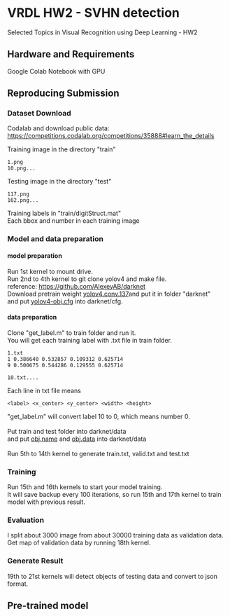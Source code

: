 # VRDL HW2 - SVHN detection
Selected Topics in Visual Recognition using Deep Learning - HW2

## Hardware and Requirements
Google Colab Notebook with GPU

## Reproducing Submission

### Dataset Download
Codalab and download public data: <br>https://competitions.codalab.org/competitions/35888#learn_the_details<br>

Training image in the directory "train"
```
1.png
10.png...
```
Testing image in the directory "test"
```
117.png
162.png...
```
Training labels in "train/digitStruct.mat"<br> Each bbox and number in each training image<br>

### Model and data preparation
#### model preparation
Run 1st kernel to mount drive.<br>Run 2nd to 4th kernel to git clone yolov4 and make file.<br>reference: https://github.com/AlexeyAB/darknet<br>Download pretrain weight [yolov4.conv.137](https://github.com/AlexeyAB/darknet/releases/download/darknet_yolo_v3_optimal/yolov4.conv.137)and put it in folder "darknet" <br>and put [yolov4-obj.cfg](https://github.com/axde954e6/NYCU_VRDL/blob/main/HW2/yolov4-obj.cfg) into darknet/cfg.

#### data preparation
Clone "get_label.m" to train folder and run it.<br>You will get each training label with .txt file in train folder.<br>

```
1.txt
1 0.386640 0.532857 0.109312 0.625714
9 0.500675 0.544286 0.129555 0.625714

10.txt....
```
Each line in txt file means
```
<label> <x_center> <y_center> <width> <height>
```
"get_label.m" will convert label 10 to 0, which means number 0.<br><br>Put train and test folder into darknet/data<br>and put [obj.name](https://github.com/axde954e6/NYCU_VRDL/blob/main/HW2/obj.names) and [obj.data](https://github.com/axde954e6/NYCU_VRDL/blob/main/HW2/obj.data) into darknet/data <br><br>Run 5th to 14th kernel to generate train.txt, valid.txt and test.txt


### Training
Run 15th and 16th kernels to start your model training.<br>It will save backup every 100 iterations, so run 15th and 17th kernel to train model with previous result.<br>

### Evaluation
I split about 3000 image from about 30000 training data as validation data.<br>Get map of validation data by running 18th kernel.

### Generate Result
19th to 21st kernels will detect objects of testing data and  convert to json format.

## Pre-trained model


